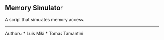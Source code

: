 ## Memory Simulator

A script that simulates memory access.

*** 
Authors: 
    * Luis Miki
    * Tomas Tamantini